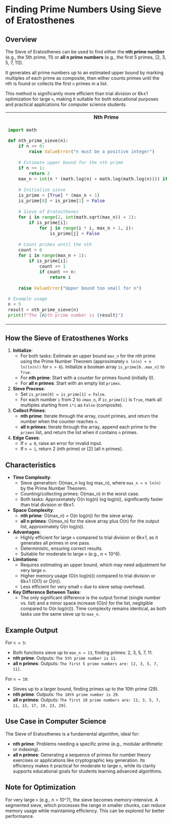 
# Finding Prime Numbers Using Sieve of Eratosthenes

## Overview
The Sieve of Eratosthenes can be used to find either the **nth prime number** (e.g., the 5th prime, 11) or **all n prime numbers** (e.g., the first 5 primes, [2, 3, 5, 7, 11]). 

It generates all prime numbers up to an estimated upper bound by marking multiples of each prime as composite, then either counts primes until the nth is found or collects the first `n` primes in a list. 

This method is significantly more efficient than trial division or 6k±1 optimization for large `n`, making it suitable for both educational purposes and practical applications for computer science students.

<table >
<tr>
<th>Nth Prime </th>
<th>List of N Primes</th>
</tr>
<tr>
<td>

```python
import math

def nth_prime_sieve(n):
    if n <= 0:
        raise ValueError("n must be a positive integer")
    
    # Estimate upper bound for the nth prime
    if n == 1:
        return 2
    max_n = int(n * (math.log(n) + math.log(math.log(n)))) if n > 6 else 13
    
    # Initialize sieve
    is_prime = [True] * (max_n + 1)
    is_prime[0] = is_prime[1] = False
    
    # Sieve of Eratosthenes
    for i in range(2, int(math.sqrt(max_n)) + 1):
        if is_prime[i]:
            for j in range(i * i, max_n + 1, i):
                is_prime[j] = False
    
    # Count primes until the nth
    count = 0
    for i in range(max_n + 1):
        if is_prime[i]:
            count += 1
            if count == n:
                return i
    
    raise ValueError("Upper bound too small for n")

# Example usage
n = 5
result = nth_prime_sieve(n)
print(f"The {n}th prime number is {result}")
```
</td>
<td>

```python
import math

def all_n_primes_sieve(n):
    if n <= 0:
        raise ValueError("n must be a positive integer")
    
    # Estimate upper bound for the nth prime
    if n == 1:
        return [2]
    max_n = int(n * (math.log(n) + math.log(math.log(n)))) if n > 6 else 13
    
    # Initialize sieve
    is_prime = [True] * (max_n + 1)
    is_prime[0] = is_prime[1] = False
    
    # Sieve of Eratosthenes
    for i in range(2, int(math.sqrt(max_n)) + 1):
        if is_prime[i]:
            for j in range(i * i, max_n + 1, i):
                is_prime[j] = False
    
    # Collect the first n primes
    primes = []
    for i in range(max_n + 1):
        if is_prime[i]:
            primes.append(i)
            if len(primes) == n:
                return primes
    
    raise ValueError("Upper bound too small for n")

# Example usage
n = 5
result = all_n_primes_sieve(n)
print(f"The first {n} prime numbers are: {result}")
```
</td>
</tr>
</table>

## How the Sieve of Eratosthenes Works
1. **Initialize**:
   - For both tasks: Estimate an upper bound `max_n` for the nth prime using the Prime Number Theorem (approximately `n ln(n) + n ln(ln(n))` for `n > 6`). Initialize a boolean array `is_prime[0..max_n]` to `True`.
   - For **nth prime**: Start with a counter for primes found (initially 0).
   - For **all n primes**: Start with an empty list `primes`.
2. **Sieve Process**:
   - Set `is_prime[0] = is_prime[1] = False`.
   - For each number `i` from 2 to `√max_n`, if `is_prime[i]` is `True`, mark all multiples starting from `i*i` as `False` (composite).
3. **Collect Primes**:
   - **nth prime**: Iterate through the array, count primes, and return the number when the counter reaches `n`.
   - **all n primes**: Iterate through the array, append each prime to the `primes` list, and return the list when it contains `n` primes.
4. **Edge Cases**:
   - If `n ≤ 0`, raise an error for invalid input.
   - If `n = 1`, return 2 (nth prime) or [2] (all n primes).

## Characteristics
- **Time Complexity**:
  - Sieve generation: O(max_n log log max_n), where `max_n ≈ n ln(n)` by the Prime Number Theorem.
  - Counting/collecting primes: O(max_n) in the worst case.
  - Both tasks: Approximately O(n log(n) log log(n)), significantly faster than trial division or 6k±1.
- **Space Complexity**:
   - **nth prime**: O(max_n) = O(n log(n)) for the sieve array.
   - **all n primes**: O(max_n) for the sieve array plus O(n) for the output list, approximately O(n log(n)).
- **Advantages**:
   - Highly efficient for large `n` compared to trial division or 6k±1, as it generates all primes in one pass.
   - Deterministic, ensuring correct results.
   - Suitable for moderate to large `n` (e.g., n < 10^6).
- **Limitations**:
   - Requires estimating an upper bound, which may need adjustment for very large `n`.
   - Higher memory usage (O(n log(n))) compared to trial division or 6k±1 (O(1) or O(n)).
   - Less efficient for very small `n` due to sieve setup overhead.
- **Key Difference Between Tasks**:
   - The only significant difference is the output format (single number vs. list) and a minor space increase (O(n) for the list, negligible compared to O(n log(n))). Time complexity remains identical, as both tasks use the same sieve up to `max_n`.

## Example Output
For `n = 5`:
- Both functions sieve up to `max_n ≈ 13`, finding primes: 2, 3, 5, 7, 11.
- **nth prime**: Outputs: `The 5th prime number is 11`.
- **all n primes**: Outputs: `The first 5 prime numbers are: [2, 3, 5, 7, 11]`.

For `n = 10`:
- Sieves up to a larger bound, finding primes up to the 10th prime (29).
- **nth prime**: Outputs: `The 10th prime number is 29`.
- **all n primes**: Outputs: `The first 10 prime numbers are: [2, 3, 5, 7, 11, 13, 17, 19, 23, 29]`.

## Use Case in Computer Science
The Sieve of Eratosthenes is a fundamental algorithm, ideal for:
- **nth prime**: Problems needing a specific prime (e.g., modular arithmetic or indexing).
- **all n primes**: Generating a sequence of primes for number theory exercises or applications like cryptographic key generation.
Its efficiency makes it practical for moderate to large `n`, while its clarity supports educational goals for students learning advanced algorithms.

## Note for Optimization
For very large `n` (e.g., n > 10^7), the sieve becomes memory-intensive. A segmented sieve, which processes the range in smaller chunks, can reduce memory usage while maintaining efficiency. This can be explored for better performance.


